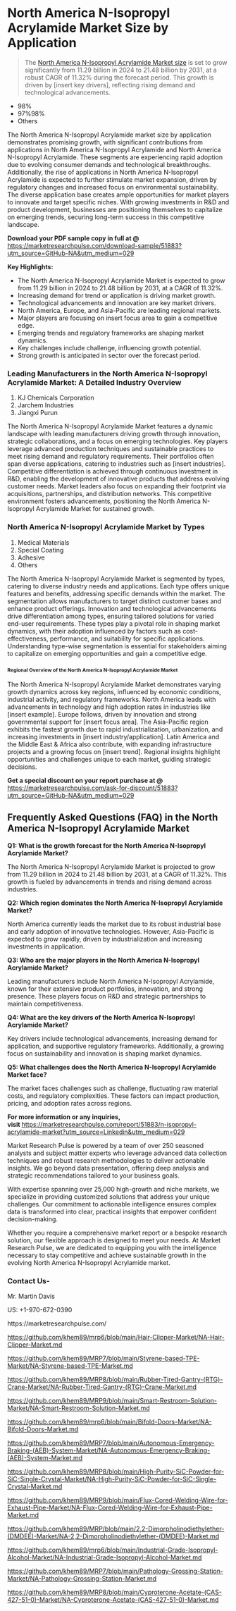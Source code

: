 <h1>North America N-Isopropyl Acrylamide Market&nbsp;Size by Application</h1><blockquote><p>The <a href="https://marketresearchpulse.com/download-sample/51883?utm_source=GitHub-NA&amp;utm_medium=029">North America N-Isopropyl Acrylamide Market size</a> is set to grow significantly from 11.29 billion in 2024 to 21.48 billion by 2031, at a robust CAGR of 11.32% during the forecast period. This growth is driven by [insert key drivers], reflecting rising demand and technological advancements.</p></blockquote><ul><li>98%<li> 97%98%<li> Others</li></ul><p>The North America N-Isopropyl Acrylamide market size by application demonstrates promising growth, with significant contributions from applications in North America N-Isopropyl Acrylamide and North America N-Isopropyl Acrylamide. These segments are experiencing rapid adoption due to evolving consumer demands and technological breakthroughs. Additionally, the rise of applications in North America N-Isopropyl Acrylamide is expected to further stimulate market expansion, driven by regulatory changes and increased focus on environmental sustainability. The diverse application base creates ample opportunities for market players to innovate and target specific niches. With growing investments in R&D and product development, businesses are positioning themselves to capitalize on emerging trends, securing long-term success in this competitive landscape.</p><p><strong>Download your PDF sample copy in full at @ </strong><a href="https://marketresearchpulse.com/download-sample/51883?utm_source=GitHub-NA&amp;utm_medium=029">https://marketresearchpulse.com/download-sample/51883?utm_source=GitHub-NA&amp;utm_medium=029</a></p><p><strong>Key Highlights: </strong></p><ul><li>The North America N-Isopropyl Acrylamide Market is expected to grow from 11.29 billion in 2024 to 21.48 billion by 2031, at a CAGR of 11.32%.</li><li>Increasing demand for trend or application is driving market growth.</li><li>Technological advancements and innovation are key market drivers.</li><li>North America, Europe, and Asia-Pacific are leading regional markets.</li><li>Major players are focusing on insert focus area to gain a competitive edge.</li><li>Emerging trends and regulatory frameworks are shaping market dynamics.</li><li>Key challenges include challenge, influencing growth potential.</li><li>Strong growth is anticipated in sector over the forecast period.</li></ul><h3>Leading Manufacturers in the North America N-Isopropyl Acrylamide Market: A Detailed Industry Overview</h3><ol><li>KJ Chemicals Corporation</li><li>Jarchem Industries</li><li>Jiangxi Purun</li></ol><div class="flex max-w-full flex-col flex-grow"><div class="min-h-8 text-message flex w-full flex-col items-end gap-2 whitespace-normal break-words [.text-message+&amp;]:mt-5" dir="auto" data-message-author-role="assistant" data-message-id="fd8432e4-4910-450d-b182-61b7bfb0a01f" data-message-model-slug="gpt-4o"><div class="flex w-full flex-col gap-1 empty:hidden first:pt-[3px]"><div class="markdown prose w-full break-words dark:prose-invert light"><p>The North America N-Isopropyl Acrylamide Market features a dynamic landscape with leading manufacturers driving growth through innovation, strategic collaborations, and a focus on emerging technologies. Key players leverage advanced production techniques and sustainable practices to meet rising demand and regulatory requirements. Their portfolios often span diverse applications, catering to industries such as [insert industries]. Competitive differentiation is achieved through continuous investment in R&amp;D, enabling the development of innovative products that address evolving customer needs. Market leaders also focus on expanding their footprint via acquisitions, partnerships, and distribution networks. This competitive environment fosters advancements, positioning the North America N-Isopropyl Acrylamide Market for sustained growth.</p></div></div></div></div><h3>North America N-Isopropyl Acrylamide Market by Types</h3><ol><li>Medical Materials<li> Special Coating<li> Adhesive<li> Others</li></ol><div class="flex max-w-full flex-col flex-grow"><div class="min-h-8 text-message flex w-full flex-col items-end gap-2 whitespace-normal break-words [.text-message+&amp;]:mt-5" dir="auto" data-message-author-role="assistant" data-message-id="084470be-0bb7-4664-bddf-5156b4f41249" data-message-model-slug="gpt-4o-mini"><div class="flex w-full flex-col gap-1 empty:hidden first:pt-[3px]"><div class="markdown prose w-full break-words dark:prose-invert light"><p>The North America N-Isopropyl Acrylamide Market is segmented by types, catering to diverse industry needs and applications. Each type offers unique features and benefits, addressing specific demands within the market. The segmentation allows manufacturers to target distinct customer bases and enhance product offerings. Innovation and technological advancements drive differentiation among types, ensuring tailored solutions for varied end-user requirements. These types play a pivotal role in shaping market dynamics, with their adoption influenced by factors such as cost-effectiveness, performance, and suitability for specific applications. Understanding type-wise segmentation is essential for stakeholders aiming to capitalize on emerging opportunities and gain a competitive edge.</p></div></div></div></div><h3><span style="font-size: 11px;">Regional Overview of the North America N-Isopropyl Acrylamide Market</span></h3><div class="flex max-w-full flex-col flex-grow"><div class="min-h-8 text-message flex w-full flex-col items-end gap-2 whitespace-normal break-words [.text-message+&amp;]:mt-5" dir="auto" data-message-author-role="assistant" data-message-id="e9038762-ce64-4e30-91c9-9bd413514231" data-message-model-slug="gpt-4o-mini"><div class="flex w-full flex-col gap-1 empty:hidden first:pt-[3px]"><div class="markdown prose w-full break-words dark:prose-invert light"><p>The North America N-Isopropyl Acrylamide Market demonstrates varying growth dynamics across key regions, influenced by economic conditions, industrial activity, and regulatory frameworks. North America leads with advancements in technology and high adoption rates in industries like [insert example]. Europe follows, driven by innovation and strong governmental support for [insert focus area]. The Asia-Pacific region exhibits the fastest growth due to rapid industrialization, urbanization, and increasing investments in [insert industry/application]. Latin America and the Middle East &amp; Africa also contribute, with expanding infrastructure projects and a growing focus on [insert trend]. Regional insights highlight opportunities and challenges unique to each market, guiding strategic decisions.</p></div></div></div></div><p><strong>Get a special discount on your report purchase at @ </strong><a href="https://marketresearchpulse.com/ask-for-discount/51883?utm_source=GitHub-NA&amp;utm_medium=029">https://marketresearchpulse.com/ask-for-discount/51883?utm_source=GitHub-NA&amp;utm_medium=029</a></p><h2>Frequently Asked Questions (FAQ) in the North America N-Isopropyl Acrylamide Market</h2><p><strong>Q1: What is the growth forecast for the North America N-Isopropyl Acrylamide Market?</strong></p><p>The North America N-Isopropyl Acrylamide Market is projected to grow from 11.29 billion in 2024 to 21.48 billion by 2031, at a CAGR of 11.32%. This growth is fueled by advancements in trends and rising demand across industries.</p><p><strong>Q2: Which region dominates the North America N-Isopropyl Acrylamide Market?</strong></p><p>North America currently leads the market due to its robust industrial base and early adoption of innovative technologies. However, Asia-Pacific is expected to grow rapidly, driven by industrialization and increasing investments in application.</p><p><strong>Q3: Who are the major players in the North America N-Isopropyl Acrylamide Market?</strong></p><p>Leading manufacturers include North America N-Isopropyl Acrylamide, known for their extensive product portfolios, innovation, and strong presence. These players focus on R&amp;D and strategic partnerships to maintain competitiveness.</p><p><strong>Q4: What are the key drivers of the North America N-Isopropyl Acrylamide Market?</strong></p><p>Key drivers include technological advancements, increasing demand for application, and supportive regulatory frameworks. Additionally, a growing focus on sustainability and innovation is shaping market dynamics.</p><p><strong>Q5: What challenges does the North America N-Isopropyl Acrylamide Market face?</strong></p><p>The market faces challenges such as challenge, fluctuating raw material costs, and regulatory complexities. These factors can impact production, pricing, and adoption rates across regions.</p><p><strong>For more information or any inquiries, visit&nbsp;</strong><a href="https://marketresearchpulse.com/report/51883/n-isopropyl-acrylamide-market?utm_source=Linkedin&utm_medium=029">https://marketresearchpulse.com/report/51883/n-isopropyl-acrylamide-market?utm_source=Linkedin&utm_medium=029</a></p><p>Market Research Pulse is powered by a team of over 250 seasoned analysts and subject matter experts who leverage advanced data collection techniques and robust research methodologies to deliver actionable insights. We go beyond data presentation, offering deep analysis and strategic recommendations tailored to your business goals.</p><p>With expertise spanning over 25,000 high-growth and niche markets, we specialize in providing customized solutions that address your unique challenges. Our commitment to actionable intelligence ensures complex data is transformed into clear, practical insights that empower confident decision-making.</p><p>Whether you require a comprehensive market report or a bespoke research solution, our flexible approach is designed to meet your needs. At Market Research Pulse, we are dedicated to equipping you with the intelligence necessary to stay competitive and achieve sustainable growth in the evolving North America N-Isopropyl Acrylamide market.</p><h3><strong>Contact Us-</strong></h3><p>Mr. Martin Davis</p><p>US: +1-970-672-0390</p><p>https://marketresearchpulse.com/</p><p><a href="https://github.com/khem89/mrp6/blob/main/Hair-Clipper-Market/NA-Hair-Clipper-Market.md">https://github.com/khem89/mrp6/blob/main/Hair-Clipper-Market/NA-Hair-Clipper-Market.md</a></p><p><a href="https://github.com/khem89/MRP7/blob/main/Styrene-based-TPE-Market/NA-Styrene-based-TPE-Market.md">https://github.com/khem89/MRP7/blob/main/Styrene-based-TPE-Market/NA-Styrene-based-TPE-Market.md</a></p><p><a href="https://github.com/khem89/MRP8/blob/main/Rubber-Tired-Gantry-(RTG)-Crane-Market/NA-Rubber-Tired-Gantry-(RTG)-Crane-Market.md">https://github.com/khem89/MRP8/blob/main/Rubber-Tired-Gantry-(RTG)-Crane-Market/NA-Rubber-Tired-Gantry-(RTG)-Crane-Market.md</a></p><p><a href="https://github.com/khem89/MRP9/blob/main/Smart-Restroom-Solution-Market/NA-Smart-Restroom-Solution-Market.md">https://github.com/khem89/MRP9/blob/main/Smart-Restroom-Solution-Market/NA-Smart-Restroom-Solution-Market.md</a></p><p><a href="https://github.com/khem89/mrp6/blob/main/Bifold-Doors-Market/NA-Bifold-Doors-Market.md">https://github.com/khem89/mrp6/blob/main/Bifold-Doors-Market/NA-Bifold-Doors-Market.md</a></p><p><a href="https://github.com/khem89/MRP7/blob/main/Autonomous-Emergency-Braking-(AEB)-System-Market/NA-Autonomous-Emergency-Braking-(AEB)-System-Market.md">https://github.com/khem89/MRP7/blob/main/Autonomous-Emergency-Braking-(AEB)-System-Market/NA-Autonomous-Emergency-Braking-(AEB)-System-Market.md</a></p><p><a href="https://github.com/khem89/MRP8/blob/main/High-Purity-SiC-Powder-for-SiC-Single-Crystal-Market/NA-High-Purity-SiC-Powder-for-SiC-Single-Crystal-Market.md">https://github.com/khem89/MRP8/blob/main/High-Purity-SiC-Powder-for-SiC-Single-Crystal-Market/NA-High-Purity-SiC-Powder-for-SiC-Single-Crystal-Market.md</a></p><p><a href="https://github.com/khem89/MRP9/blob/main/Flux-Cored-Welding-Wire-for-Exhaust-Pipe-Market/NA-Flux-Cored-Welding-Wire-for-Exhaust-Pipe-Market.md">https://github.com/khem89/MRP9/blob/main/Flux-Cored-Welding-Wire-for-Exhaust-Pipe-Market/NA-Flux-Cored-Welding-Wire-for-Exhaust-Pipe-Market.md</a></p><p><a href="https://github.com/khem89/MRP/blob/main/2,2-Dimorpholinodiethylether-(DMDEE)-Market/NA-2,2-Dimorpholinodiethylether-(DMDEE)-Market.md">https://github.com/khem89/MRP/blob/main/2,2-Dimorpholinodiethylether-(DMDEE)-Market/NA-2,2-Dimorpholinodiethylether-(DMDEE)-Market.md</a></p><p><a href="https://github.com/khem89/mrp6/blob/main/Industrial-Grade-Isopropyl-Alcohol-Market/NA-Industrial-Grade-Isopropyl-Alcohol-Market.md">https://github.com/khem89/mrp6/blob/main/Industrial-Grade-Isopropyl-Alcohol-Market/NA-Industrial-Grade-Isopropyl-Alcohol-Market.md</a></p><p><a href="https://github.com/khem89/MRP7/blob/main/Pathology-Grossing-Station-Market/NA-Pathology-Grossing-Station-Market.md">https://github.com/khem89/MRP7/blob/main/Pathology-Grossing-Station-Market/NA-Pathology-Grossing-Station-Market.md</a></p><p><a href="https://github.com/khem89/MRP8/blob/main/Cyproterone-Acetate-(CAS-427-51-0)-Market/NA-Cyproterone-Acetate-(CAS-427-51-0)-Market.md">https://github.com/khem89/MRP8/blob/main/Cyproterone-Acetate-(CAS-427-51-0)-Market/NA-Cyproterone-Acetate-(CAS-427-51-0)-Market.md</a></p>
